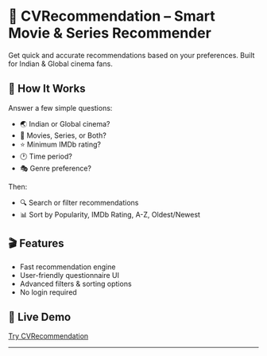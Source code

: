 # 🎯 CVRecommendation – Smart Movie & Series Recommender

Get quick and accurate recommendations based on your preferences. Built for Indian & Global cinema fans.

## 🧠 How It Works

Answer a few simple questions:
- 🌏 Indian or Global cinema?
- 🎥 Movies, Series, or Both?
- ⭐ Minimum IMDb rating?
- 🕐 Time period?
- 🎭 Genre preference?

Then:
- 🔍 Search or filter recommendations
- 📊 Sort by Popularity, IMDb Rating, A-Z, Oldest/Newest

## 🎬 Features

- Fast recommendation engine
- User-friendly questionnaire UI
- Advanced filters & sorting options
- No login required

## 🔗 Live Demo
[Try CVRecommendation](https://cvrecommendation.netlify.app/)

---
